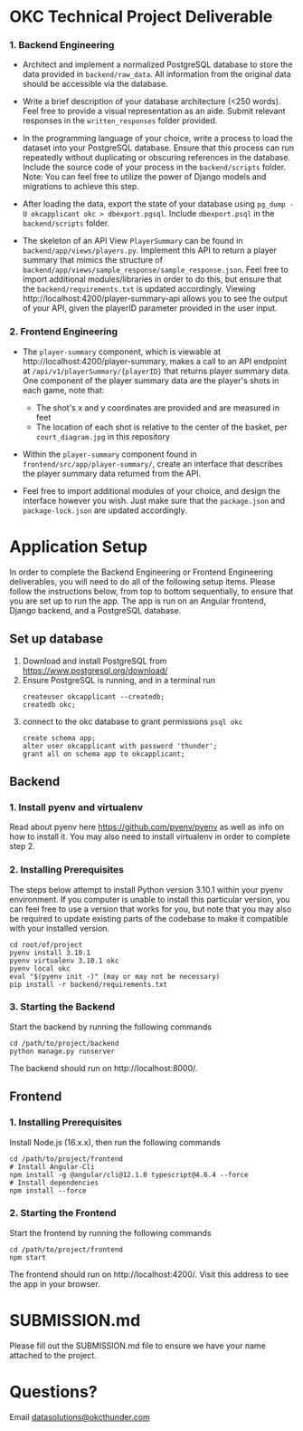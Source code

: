 
# OKC Technical Project Deliverable

### 1. Backend Engineering

* Architect and implement a normalized PostgreSQL database to store the data provided in `backend/raw_data`. All information from the original data should be accessible via the database.

* Write a brief description of your database architecture (<250 words). Feel free to provide a visual representation as an aide. Submit relevant responses in the `written_responses` folder provided.

* In the programming language of your choice, write a process to load the dataset into your PostgreSQL database. Ensure that this process can run repeatedly without duplicating or obscuring references in the database. Include the source code of your process in the `backend/scripts` folder. Note: You can feel free to utilize the power of Django models and migrations to achieve this step.

* After loading the data, export the state of your database using `pg_dump -U okcapplicant okc > dbexport.pgsql`. Include `dbexport.psql` in the `backend/scripts` folder.

* The skeleton of an API View `PlayerSummary` can be found in `backend/app/views/players.py`. Implement this API to return a player summary that mimics the structure of `backend/app/views/sample_response/sample_response.json`. Feel free to import additional modules/libraries in order to do this, but ensure that the `backend/requirements.txt` is updated accordingly. Viewing http://localhost:4200/player-summary-api allows you to see the output of your API, given the playerID parameter provided in the user input.

### 2. Frontend Engineering

* The `player-summary` component, which is viewable at http://localhost:4200/player-summary, makes a call to an API endpoint at `/api/v1/playerSummary/{playerID}` that returns player summary data. One component of the player summary data are the player's shots in each game, note that:

   * The shot's x and y coordinates are provided and are measured in feet
   * The location of each shot is relative to the center of the basket, per `court_diagram.jpg` in this repository

* Within the `player-summary` component found in `frontend/src/app/player-summary/`, create an interface that describes the player summary data returned from the API.

* Feel free to import additional modules of your choice, and design the interface however you wish. Just make sure that the `package.json` and `package-lock.json` are updated accordingly.


# Application Setup
In order to complete the Backend Engineering or Frontend Engineering deliverables, you will need to do all of the following setup items. Please follow the instructions below, from top to bottom sequentially, to ensure that you are set up to run the app. The app is run on an Angular frontend, Django backend, and a PostgreSQL database.

## Set up database
1. Download and install PostgreSQL from https://www.postgresql.org/download/
2. Ensure PostgreSQL is running, and in a terminal run
    ```
    createuser okcapplicant --createdb;
    createdb okc;
    ```
3. connect to the okc database to grant permissions `psql okc`
    ```
    create schema app;
    alter user okcapplicant with password 'thunder';
    grant all on schema app to okcapplicant;
    ```


## Backend

### 1. Install pyenv and virtualenv

Read about pyenv here https://github.com/pyenv/pyenv as well as info on how to install it.
You may also need to install virtualenv in order to complete step 2.

### 2. Installing Prerequisites
The steps below attempt to install Python version 3.10.1 within your pyenv environment. If you computer is unable to install this particular version, you can feel free to use a version that works for you, but note that you may also be required to update existing parts of the codebase to make it compatible with your installed version.
```
cd root/of/project
pyenv install 3.10.1
pyenv virtualenv 3.10.1 okc
pyenv local okc
eval "$(pyenv init -)" (may or may not be necessary)
pip install -r backend/requirements.txt
```

### 3. Starting the Backend
Start the backend by running the following commands
```
cd /path/to/project/backend
python manage.py runserver
```
The backend should run on http://localhost:8000/.


## Frontend

### 1. Installing Prerequisites
Install Node.js (16.x.x), then run the following commands
```
cd /path/to/project/frontend
# Install Angular-Cli
npm install -g @angular/cli@12.1.0 typescript@4.6.4 --force
# Install dependencies
npm install --force
```

### 2. Starting the Frontend
Start the frontend by running the following commands
```
cd /path/to/project/frontend
npm start
```
The frontend should run on http://localhost:4200/. Visit this address to see the app in your browser.


# SUBMISSION.md
Please fill out the SUBMISSION.md file to ensure we have your name attached to the project.


# Questions?

Email datasolutions@okcthunder.com
